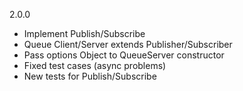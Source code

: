 2.0.0
- Implement Publish/Subscribe
- Queue Client/Server extends Publisher/Subscriber
- Pass options Object to QueueServer constructor
- Fixed test cases (async problems)
- New tests for Publish/Subscribe
